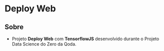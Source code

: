 # Deploy Web

## Sobre
- Projeto **Deploy Web** com **TensorflowJS** desenvolvido durante o Projeto Data Science do Zero da Qoda.
